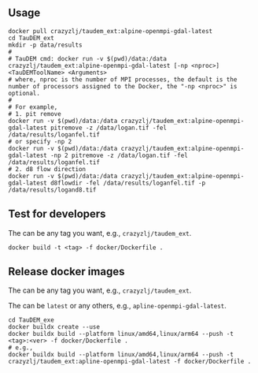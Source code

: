 
## Usage

```
docker pull crazyzlj/taudem_ext:alpine-openmpi-gdal-latest
cd TauDEM_ext
mkdir -p data/results
#
# TauDEM cmd: docker run -v $(pwd)/data:/data crazyzlj/taudem_ext:alpine-openmpi-gdal-latest [-np <nproc>] <TauDEMToolName> <Arguments>
# where, nproc is the number of MPI processes, the default is the number of processors assigned to the Docker, the "-np <nproc>" is optional.
#
# For example,
# 1. pit remove
docker run -v $(pwd)/data:/data crazyzlj/taudem_ext:alpine-openmpi-gdal-latest pitremove -z /data/logan.tif -fel /data/results/loganfel.tif
# or specify -np 2
docker run -v $(pwd)/data:/data crazyzlj/taudem_ext:alpine-openmpi-gdal-latest -np 2 pitremove -z /data/logan.tif -fel /data/results/loganfel.tif
# 2. d8 flow direction
docker run -v $(pwd)/data:/data crazyzlj/taudem_ext:alpine-openmpi-gdal-latest d8flowdir -fel /data/results/loganfel.tif -p /data/results/logand8.tif
```

## Test for developers
The <tag> can be any tag you want, e.g., `crazyzlj/taudem_ext`.

```
docker build -t <tag> -f docker/Dockerfile .
```

## Release docker images

The <tag> can be any tag you want, e.g., `crazyzlj/taudem_ext`.

The <ver> can be `latest` or any others, e.g., `apline-openmpi-gdal-latest`.
```
cd TauDEM_exe
docker buildx create --use
docker buildx build --platform linux/amd64,linux/arm64 --push -t <tag>:<ver> -f docker/Dockerfile .
# e.g.,
docker buildx build --platform linux/amd64,linux/arm64 --push -t crazyzlj/taudem_ext:apline-openmpi-gdal-latest -f docker/Dockerfile .
```
